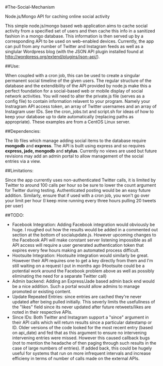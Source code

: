 #The-Social-Mechanism

Node.js/Mongo API for caching online social activity

This simple node.js/mongo based web application aims to cache social activity from a specified set of users and then cache this info in a sanitized fashion in a mongo database. This information is then served up by a corresponding API to be used on web-enabled devices. Currently, the app can pull from any number of Twitter and Instagram feeds as well as a singlular Wordpress blog (with the JSON API plugin installed found at http://wordpress.org/extend/plugins/json-api/).

##Use:

When coupled with a cron job, this can be used to create a singular permanent social timeline of the given users. The regular structure of the database and the extendibility of the API provided by node.js make this a perfect foundation for a social-based web or mobile display of social network activities. You will need to alter the private.js file (serves as a config file) to contain information relavent to your program. Namely your Instragram API access token, an array of Twitter usernames and an array of Instagram user IDs. See the cron_jobs.txt and script.sh for ideas of how to keep your database up to date automatically (replacing paths as appropriate). These examples are from a CentOS Linux server.

##Dependencies:

The lib files which manage adding social items to the database require **mongodb** and **express**. The API is built using express and so requires **express, jade, mongodb** and **stylus**. Currently no views are used but future revisions may add an admin portal to allow management of the social entries via a view.

##Limitations:

Since the app currently uses non-authenticated Twitter calls, it is limited by Twitter to around 100 calls per hour so be sure to lower the count argument for Twitter during testing. Authenticated posting would be an easy future addition. Similarly, ensure that if used with a cron job, you won't go over your limit per hour (I keep mine running every three hours pulling 20 tweets per user)

##TODO:
* Facebook Integration: Adding Facebook integration would obviously be huge. I roughed out how the results would be added in a commented out section at the bottom of socialupdate.js. However upcoming changes to the Facebook API will make constant server listening impossible as all API access will require a user generated authentication token that expires every few hours making an automated process difficult.
* Hootsuite Integration: Hootsuite integration would similarly be great. However their API requires one to get a key directly from them and I'm still waiting on a request I put in months ago (Hootsuite could be a potential work around the Facebook problem above as well as possibly eliminating the need for a separate Twitter call)
* Admin backend: Adding an Express/Jade based admin back end would be a nice addition. Such a portal would allow admins to manage promoted or existing content.
* Update Repeated Entries: since entries are cached they're never updated after being pulled initially. This severly limits the usefullness of the "likes" field since its never updated after future retweets/likes are noted in their respective APIs.
* Since IDs: Both Twitter and Instagram support a "since" argument in their API calls which will return results since a particular datestamp or ID. Older versions of the code looked for the most recent entry (based on api_date) and fed that as this argument to ensure no intervening intervening entries were missed. However this caused callback bugs (not to mention the headache of then paging through such results in the case of large numbers of entries). If added back, this could be hugely useful for systems that run on more infrequent intervals and increase efficieny in terms of number of calls made on the external APIs.

